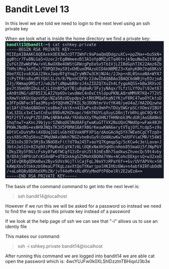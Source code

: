 # Bandit Level 13  
In this level we are told we need to login to the next level using an ssh private key  
  
When we look what is inside the home directory we find a private key:  
![546df4b1.png](../src/546df4b1.png)  
  
The basis of the command command to get into the next level is:  
> ssh bandit14@localhost  
  
However if we run this we will be asked for a password so instead we need to find the way to use this private key instead of a password  
  
If we look at the help page of ssh we can see that "-i" allows us to use an identiy file  
  
This makes our command:  
> ssh -i sshkey.private bandit14@localhost  
  
After running this command we are logged into bandit14 we are able cat open the password which is: 4wcYUJFw0k0XLShlDzztnTBHiqxU3b3e  
